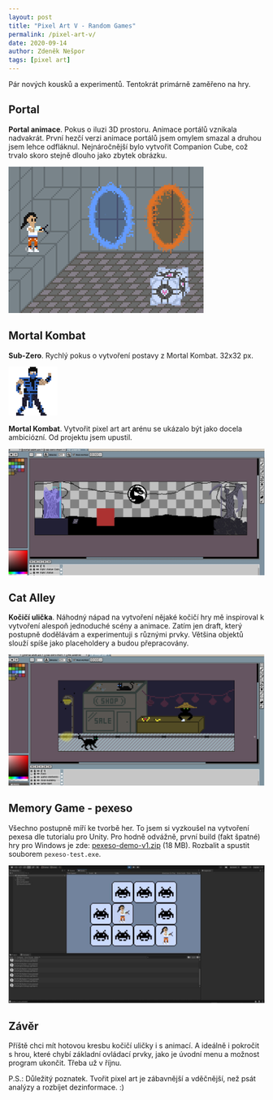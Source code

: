 ```yaml
---
layout: post
title: "Pixel Art V - Random Games"
permalink: /pixel-art-v/
date: 2020-09-14
author: Zdeněk Nešpor
tags: [pixel art]
---
```


Pár nových kousků a experimentů. Tentokrát primárně zaměřeno na hry.

## Portal

**Portal animace**. Pokus o iluzi 3D prostoru. Animace portálů vznikala nadvakrát. První hezčí verzi animace portálů jsem omylem smazal a druhou jsem lehce odfláknul. Nejnáročnější bylo vytvořit Companion Cube, což trvalo skoro stejně dlouho jako zbytek obrázku.

![Portal](../assets/post-img/2020-09-14-pixel-art-v/portal-anim.gif "Portal")

## Mortal Kombat

**Sub-Zero**. Rychlý pokus o vytvoření postavy z Mortal Kombat. 32x32 px.

![Sub-Zero](../assets/post-img/2020-09-14-pixel-art-v/sub-zero.png "Sub-Zero")

**Mortal Kombat**. Vytvořit pixel art art arénu se ukázalo být jako docela ambiciózní. Od projektu jsem upustil.

![Mortal Kombat](../assets/post-img/2020-09-14-pixel-art-v/mortal-kombat.jpg "Mortal Kombat")

## Cat Alley

**Kočičí ulička**. Náhodný nápad na vytvoření nějaké kočičí hry mě inspiroval k vytvoření alespoň jednoduché scény a animace. Zatím jen draft, který postupně dodělávám a experimentuji s různými prvky. Většina objektů slouží spíše jako placeholdery a budou přepracovány.

![Cat Alley](../assets/post-img/2020-09-14-pixel-art-v/cat-alley.png "Cat Alley")

## Memory Game - pexeso

Všechno postupně míří ke tvorbě her. To jsem si vyzkoušel na vytvoření pexesa dle tutorialu pro Unity. Pro hodně odvážně, první build (fakt špatné) hry pro Windows je zde: [pexeso-demo-v1.zip](../assets/post-img/2020-09-14-pixel-art-v/pexeso-demo-v1.zip "pexeso-demo-v1.zip") (18 MB). Rozbalit a spustit souborem ```pexeso-test.exe```.

![Memory Game demo](../assets/post-img/2020-09-14-pixel-art-v/pexeso-demo.jpg "Memory Game demo")

## Závěr

Příště chci mít hotovou kresbu kočičí uličky i s animací. A ideálně i pokročit s hrou, které chybí základní ovládací prvky, jako je úvodní menu a možnost program ukončit. Třeba už v říjnu.

P.S.: Důležitý poznatek. Tvořit pixel art je zábavnější a vděčnější, než psát analýzy a rozbíjet dezinformace. :)
